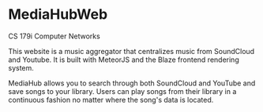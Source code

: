 # MediaHubWeb

CS 179i Computer Networks

This website is a music aggregator that centralizes music from 
SoundCloud and Youtube. It is built with MeteorJS and the Blaze frontend
rendering system.

MediaHub allows you to search through both SoundCloud and YouTube and
save songs to your library. Users can play songs from their library 
in a continuous fashion no matter where the song's data is located.
